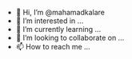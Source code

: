 - 👋 Hi, I’m @mahamadkalare
- 👀 I’m interested in ...
- 🌱 I’m currently learning ...
- 💞️ I’m looking to collaborate on ...
- 📫 How to reach me ...

<!---
mahamadkalare/mahamadkalare is a ✨ special ✨ repository because its `README.md` (this file) appears on your GitHub profile.
You can click the Preview link to take a look at your changes.
--->

